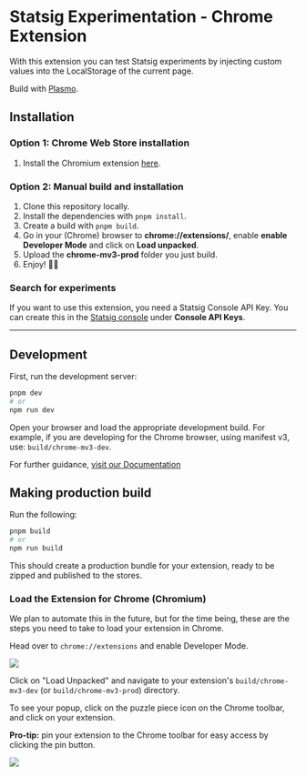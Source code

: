 # Statsig Experimentation - Chrome Extension

With this extension you can test Statsig experiments by injecting custom values
into the LocalStorage of the current page.

Build with [Plasmo](https://docs.plasmo.com/).

## Installation

### Option 1: Chrome Web Store installation

1. Install the Chromium
   extension [here](https://chrome.google.com/webstore/detail/toggle-experiment/bfcajgcjbnmpblmomjphdaiodkfjjcdn).

### Option 2: Manual build and installation

1. Clone this repository locally.
2. Install the dependencies with ``pnpm install``.
3. Create a build with ``pnpm build``.
4. Go in your (Chrome) browser to **chrome://extensions/**, enable **enable Developer Mode** and click on **Load
   unpacked**.
5. Upload the **chrome-mv3-prod** folder you just build.
6. Enjoy! 🙂🧪

### Search for experiments

If you want to use this extension, you need a Statsig Console API Key.
You can create this in the [Statsig console](https://console.statsig.com/api_keys) under **Console API Keys**.


---

## Development

First, run the development server:

```bash
pnpm dev
# or
npm run dev
```

Open your browser and load the appropriate development build. For example, if you are developing for the Chrome browser,
using manifest v3, use: `build/chrome-mv3-dev`.

For further guidance, [visit our Documentation](https://docs.plasmo.com/)

## Making production build

Run the following:

```bash
pnpm build
# or
npm run build
```

This should create a production bundle for your extension, ready to be zipped and published to the stores.

### Load the Extension for Chrome (Chromium)

We plan to automate this in the future, but for the time being, these are the steps you need to take to load your
extension in Chrome.

Head over to `chrome://extensions` and enable Developer Mode.

![](https://docs.plasmo.com/screenshots/developer_mode.png)

Click on "Load Unpacked" and navigate to your extension's `build/chrome-mv3-dev` (or `build/chrome-mv3-prod`) directory.

To see your popup, click on the puzzle piece icon on the Chrome toolbar, and click on your extension.

**Pro-tip:** pin your extension to the Chrome toolbar for easy access by clicking the pin button.

![](https://docs.plasmo.com/screenshots/popup_example.png)
